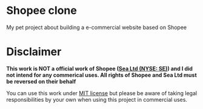# Shopee clone
My pet project about building a e-commercial website based on Shopee

# Disclaimer
**This work is NOT a official work of Shopee ([Sea Ltd (NYSE: SE)](https://www.sea.com/home)) and I did not intend for any commerical uses. All rights of Shopee and Sea Ltd must be reversed on their behalf**

You can use this work under [MIT license](https://github.com/tr-nhan/Shopee-clone/blob/main/LICENSE) but please be aware of taking legal responsibilities by your own when using this project in commercial uses.
